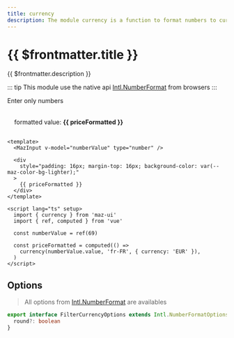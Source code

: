 ```yaml
---
title: currency
description: The module currency is a function to format numbers to currency
---
```


# {{ $frontmatter.title }}

{{ $frontmatter.description }}

::: tip
This module use the native api [Intl.NumberFormat](https://developer.mozilla.org/fr/docs/Web/JavaScript/Reference/Global_Objects/Intl/NumberFormat) from browsers
:::

Enter only numbers

<MazInput v-model="numberValue" type="number" />

<div
  style="padding: 16px; margin-top: 16px; background-color: var(--maz-color-bg-lighter);"
  class="flex flex-center rounded gap-05"
>
  formatted value: <strong>{{ priceFormatted }}</strong>
</div>

<script lang="ts" setup>
  import { currency } from 'maz-ui'
  import { ref, computed } from 'vue'

  const numberValue = ref(69)

  const priceFormatted = computed(() =>
    currency(numberValue.value, 'fr-FR', { currency: 'EUR' }),
  )
</script>

```vue
<template>
  <MazInput v-model="numberValue" type="number" />

  <div
    style="padding: 16px; margin-top: 16px; background-color: var(--maz-color-bg-lighter);"
  >
    {{ priceFormatted }}
  </div>
</template>

<script lang="ts" setup>
  import { currency } from 'maz-ui'
  import { ref, computed } from 'vue'

  const numberValue = ref(69)

  const priceFormatted = computed(() =>
    currency(numberValue.value, 'fr-FR', { currency: 'EUR' }),
  )
</script>
```

## Options

> All options from [Intl.NumberFormat](https://developer.mozilla.org/fr/docs/Web/JavaScript/Reference/Global_Objects/Intl/NumberFormat) are availables

```ts
export interface FilterCurrencyOptions extends Intl.NumberFormatOptions {
  round?: boolean
}
```
